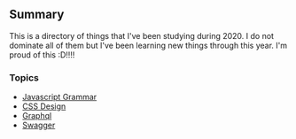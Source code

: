 ## Summary
This is a directory of things that I've been studying during 2020. I do not dominate all of them but I've been learning new things through this year.
I'm proud of this :D!!!!

### Topics
- [Javascript Grammar](https://github.com/janvmusic/2020-learning/blob/master/js-grammar.md)
- [CSS Design]()
- [Graphql]()
- [Swagger](https://github.com/janvmusic/2020-learning/blob/master/swaggerio.md)
